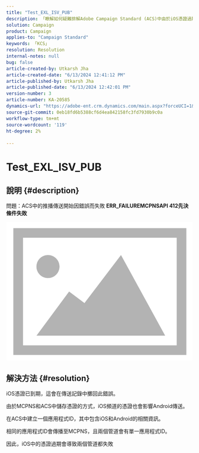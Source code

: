 ```yaml
---
title: "Test_EXL_ISV_PUB"
description: 「瞭解如何疑難排解Adobe Campaign Standard (ACS)中由於iOS憑證過期而導致的推送傳遞失敗。」
solution: Campaign
product: Campaign
applies-to: "Campaign Standard"
keywords: 「KCS」
resolution: Resolution
internal-notes: null
bug: false
article-created-by: Utkarsh Jha
article-created-date: "6/13/2024 12:41:12 PM"
article-published-by: Utkarsh Jha
article-published-date: "6/13/2024 12:42:01 PM"
version-number: 3
article-number: KA-20585
dynamics-url: "https://adobe-ent.crm.dynamics.com/main.aspx?forceUCI=1&pagetype=entityrecord&etn=knowledgearticle&id=7168b031-8229-ef11-840a-00224808decd"
source-git-commit: 0eb18fd6b5388cf6d4ea842158fc3fd7930b9c0a
workflow-type: tm+mt
source-wordcount: '119'
ht-degree: 2%

---
```


# Test_EXL_ISV_PUB

## 說明 {#description}


問題：ACS中的推播傳送開始因錯誤而失敗 <b>ERR_FAILUREMCPNSAPI 412先決條件失敗 </b>

![](assets/___7568b031-8229-ef11-840a-00224808decd___.png)




## 解決方法 {#resolution}


iOS憑證已到期，這會在傳送記錄中擲回此錯誤。

由於MCPNS和ACS中儲存憑證的方式，iOS頻道的憑證也會影響Android傳送。

在ACS中建立一個應用程式ID，其中包含iOS和Android的相關資訊。

相同的應用程式ID會傳播至MCPNS，且兩個管道會有單一應用程式ID。

因此，iOS中的憑證過期會導致兩個管道都失敗
